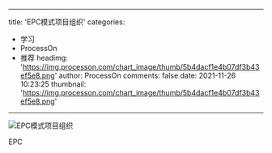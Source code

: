 
---
title: 'EPC模式项目组织'
categories: 
 - 学习
 - ProcessOn
 - 推荐
headimg: 'https://img.processon.com/chart_image/thumb/5b4dacf1e4b07df3b43ef5e8.png'
author: ProcessOn
comments: false
date: 2021-11-26 10:23:25
thumbnail: 'https://img.processon.com/chart_image/thumb/5b4dacf1e4b07df3b43ef5e8.png'
---

<div>   
<img class="thumb" alt="EPC模式项目组织" src="https://img.processon.com/chart_image/thumb/5b4dacf1e4b07df3b43ef5e8.png" referrerpolicy="no-referrer">
<p>EPC</p>  
</div>
            